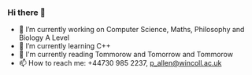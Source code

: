 ### Hi there 👋

- 🔭 I’m currently working on Computer Science, Maths, Philosophy and Biology A Level
- 🌱 I’m currently learning C++
- 💬 I'm currently reading Tommorow and Tomorrow and Tommorow
- 📫 How to reach me: +44730 985 2237, p_allen@wincoll.ac.uk
